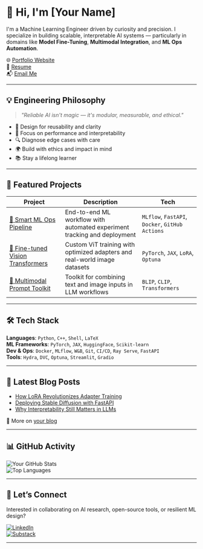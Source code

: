 # 👋 Hi, I'm [Your Name]

I'm a Machine Learning Engineer driven by curiosity and precision. I specialize in building scalable, interpretable AI systems — particularly in domains like **Model Fine-Tuning**, **Multimodal Integration**, and **ML Ops Automation**.

🌐 [Portfolio Website](https://your-site.com)  
📄 [Resume](https://your-resume-link.com)  
📬 [Email Me](mailto:your.email@example.com)

---

## 💡 Engineering Philosophy

> _"Reliable AI isn't magic — it's modular, measurable, and ethical."_

- 🧩 Design for reusability and clarity  
- 🎯 Focus on performance and interpretability  
- 🔍 Diagnose edge cases with care  
- 🌍 Build with ethics and impact in mind  
- 📚 Stay a lifelong learner

---

## 🚀 Featured Projects

| Project | Description | Tech |
|--------|-------------|------|
| [🔗 Smart ML Ops Pipeline](https://github.com/yourhandle/mlops-pipeline) | End-to-end ML workflow with automated experiment tracking and deployment | `MLflow`, `FastAPI`, `Docker`, `GitHub Actions` |
| [🔗 Fine-tuned Vision Transformers](https://github.com/yourhandle/vit-finetune) | Custom ViT training with optimized adapters and real-world image datasets | `PyTorch`, `JAX`, `LoRA`, `Optuna` |
| [🔗 Multimodal Prompt Toolkit](https://github.com/yourhandle/multimodal-prompting) | Toolkit for combining text and image inputs in LLM workflows | `BLIP`, `CLIP`, `Transformers` |

---

## 🛠️ Tech Stack

**Languages**: `Python`, `C++`, `Shell`, `LaTeX`  
**ML Frameworks**: `PyTorch`, `JAX`, `HuggingFace`, `Scikit-learn`  
**Dev & Ops**: `Docker`, `MLflow`, `W&B`, `Git`, `CI/CD`, `Ray Serve`, `FastAPI`  
**Tools**: `Hydra`, `DVC`, `Optuna`, `Streamlit`, `Gradio`

---

## 📝 Latest Blog Posts

<!-- BLOG-POST-LIST:START -->
- [How LoRA Revolutionizes Adapter Training](https://your-site.com/blog/lora-adapters)
- [Deploying Stable Diffusion with FastAPI](https://your-site.com/blog/stable-deploy)
- [Why Interpretability Still Matters in LLMs](https://your-site.com/blog/interp-llms)
<!-- BLOG-POST-LIST:END -->

📰 More on [your blog](https://your-site.com/blog)

---

## 📊 GitHub Activity

![Your GitHub Stats](https://github-readme-stats.vercel.app/api?username=yourhandle&show_icons=true&hide_border=true)  
![Top Languages](https://github-readme-stats.vercel.app/api/top-langs/?username=yourhandle&layout=compact)

---

## 🤝 Let’s Connect

Interested in collaborating on AI research, open-source tools, or resilient ML design?

[![LinkedIn](https://img.shields.io/badge/-LinkedIn-blue?style=flat-square&logo=linkedin)](https://linkedin.com/in/yourprofile)  
[![Substack](https://img.shields.io/badge/-Substack-black?style=flat-square&logo=substack)](https://yourblog.substack.com)

---
